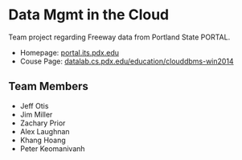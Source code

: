 # Data Mgmt in the Cloud

Team project regarding Freeway data from Portland State PORTAL.

* Homepage: <a href="portal.its.pdx.edu">portal.its.pdx.edu</a>
* Couse Page: <a href="datalab.cs.pdx.edu/education/clouddbms-win2014">datalab.cs.pdx.edu/education/clouddbms-win2014</a>

## Team Members
* Jeff Otis
* Jim Miller
* Zachary Prior
* Alex Laughnan
* Khang Hoang
* Peter Keomanivanh
